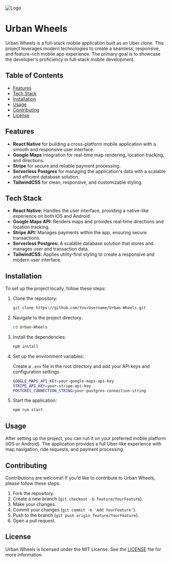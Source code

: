 ![Logo](assests/images/urban-wheels-logo.jpg)

# Urban Wheels

Urban Wheels is a full-stack mobile application built as an Uber clone. This project leverages modern technologies to create a seamless, responsive, and feature-rich mobile app experience. The primary goal is to showcase the developer's proficiency in full-stack mobile development.

## Table of Contents

- [Features](#features)
- [Tech Stack](#tech-stack)
- [Installation](#installation)
- [Usage](#usage)
- [Contributing](#contributing)
- [License](#license)

## Features

- **React Native** for building a cross-platform mobile application with a smooth and responsive user interface.
- **Google Maps** integration for real-time map rendering, location tracking, and directions.
- **Stripe** for secure and reliable payment processing.
- **Serverless Postgres** for managing the application's data with a scalable and efficient database solution.
- **TailwindCSS** for clean, responsive, and customizable styling.

## Tech Stack

- **React Native:** Handles the user interface, providing a native-like experience on both iOS and Android.
- **Google Maps API:** Renders maps and provides real-time directions and location tracking.
- **Stripe API:** Manages payments within the app, ensuring secure transactions.
- **Serverless Postgres:** A scalable database solution that stores and manages user and transaction data.
- **TailwindCSS:** Applies utility-first styling to create a responsive and modern user interface.

## Installation

To set up the project locally, follow these steps:

1. Clone the repository:

    ```bash
    git clone https://github.com/YourUsername/Urban-Wheels.git
    ```

2. Navigate to the project directory:

    ```bash
    cd Urban-Wheels
    ```

3. Install the dependencies:

    ```bash
    npm install
    ```

4. Set up the environment variables:

    Create a `.env` file in the root directory and add your API keys and configuration settings.

    ```bash
    GOOGLE_MAPS_API_KEY=your-google-maps-api-key
    STRIPE_API_KEY=your-stripe-api-key
    POSTGRES_CONNECTION_STRING=your-postgres-connection-string
    ```

5. Start the application:

    ```bash
    npm run start
    ```

## Usage

After setting up the project, you can run it on your preferred mobile platform (iOS or Android). The application provides a full Uber-like experience with map navigation, ride requests, and payment processing.

## Contributing

Contributions are welcome! If you'd like to contribute to Urban Wheels, please follow these steps:

1. Fork the repository.
2. Create a new branch (`git checkout -b feature/YourFeature`).
3. Make your changes.
4. Commit your changes (`git commit -m 'Add YourFeature'`).
5. Push to the branch (`git push origin feature/YourFeature`).
6. Open a pull request.

## License

Urban Wheels is licensed under the MIT License. See the [LICENSE](LICENSE) file for more information.
